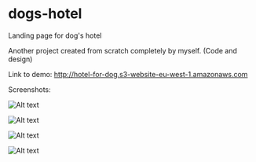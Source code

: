 # dogs-hotel
Landing page for dog's hotel

Another project created from scratch completely by myself. (Code and design)


Link to demo:
http://hotel-for-dog.s3-website-eu-west-1.amazonaws.com


Screenshots:

![Alt text](/../screenshots/screen1.png?raw=true "Hero with menu")

![Alt text](/../screenshots/screen2.png?raw=true "Main features and testimonials")

![Alt text](/../screenshots/screen3.png?raw=true "Form to contact")

![Alt text](/../screenshots/screen4.png?raw=true "Menu after clicking button menu")


